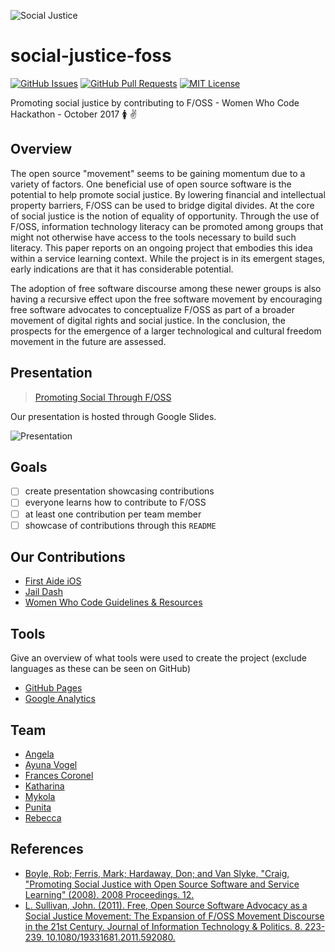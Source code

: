 ![Social Justice](http://bknation.org/wp-content/uploads/2015/01/bknation_social-justice-fist.jpg.png)

# social-justice-foss

[![GitHub Issues](https://img.shields.io/github/issues/fvcproductions/social-justice-foss.svg?style=flat-square)](https://github.com/fvcproductions/social-justice-foss/issues) [![GitHub Pull Requests](https://img.shields.io/github/issues-pr/fvcproductions/social-justice-foss.svg?style=flat-square)](https://github.com/fvcproductions/social-justice-foss/pulls) [![MIT License](https://img.shields.io/github/license/fvcproductions/social-justice-foss.svg?style=flat-square)](http://badges.mit-license.org)

Promoting social justice by contributing to F/OSS - Women Who Code Hackathon - October 2017 🚺 ✌️

## Overview

The open source "movement" seems to be gaining momentum due to a variety of factors. One beneficial use of open source software is the potential to help promote social justice. By lowering financial and intellectual property barriers, F/OSS can be used to bridge digital divides. At the core of social justice is the notion of equality of opportunity. Through the use of F/OSS, information technology literacy can be promoted among groups that might not otherwise have access to the tools necessary to build such literacy. This paper reports on an ongoing project that embodies this idea within a service learning context. While the project is in its emergent stages, early indications are that it has considerable potential.

The adoption of free software discourse among these newer groups is also having a recursive effect upon the free software movement by encouraging free software advocates to conceptualize F/OSS as part of a broader movement of digital rights and social justice. In the conclusion, the prospects for the emergence of a larger technological and cultural freedom movement in the future are assessed.

## Presentation

> [Promoting Social Through F/OSS](https://docs.google.com/presentation/d/e/2PACX-1vQbviHmDRcZ3eX1mw585warAYuKhhpHjJ1Leg789e-mZA4Dr7mT16HNazYXgoncW1G51qThaNbLfY1L/pub?start=true&loop=false&delayms=3000)

Our presentation is hosted through Google Slides.

![Presentation](https://i.imgur.com/9J0ruGc.png)

## Goals

- [ ] create presentation showcasing contributions
- [ ] everyone learns how to contribute to F/OSS
- [ ] at least one contribution per team member
- [ ] showcase of contributions through this `README`

## Our Contributions

- [First Aide iOS](https://github.com/systers/FirstAide-iOS)
- [Jail Dash](https://github.com/codeforamerica/jail-dash)
- [Women Who Code Guidelines & Resources](https://github.com/WomenWhoCode/guidelines-resources)

## Tools

Give an overview of what tools were used to create the project (exclude languages as these can be seen on GitHub)

- [GitHub Pages](https://pages.github.com)
- [Google Analytics](https://analytics.google.com)

## Team

- [Angela](https://github.com/bjyanj)
- [Ayuna Vogel](https://github.com/ayunav)
- [Frances Coronel](https://github.com/fvcproductions)
- [Katharina](https://github.com/roesler-stan)
- [Mykola](https://github.com/kolya182)
- [Punita](https://github.com/palomagirl)
- [Rebecca](https://github.com/flyylikeaduck)

## References

- [Boyle, Rob; Ferris, Mark; Hardaway, Don; and Van Slyke, "Craig, "Promoting Social Justice with Open Source Software and Service Learning" (2008). 2008 Proceedings. 12.](https://aisel.aisnet.org/siged2008/12 )
- [L. Sullivan, John. (2011). Free, Open Source Software Advocacy as a Social Justice Movement: The Expansion of F/OSS Movement Discourse in the 21st Century. Journal of Information Technology & Politics. 8. 223-239. 10.1080/19331681.2011.592080.](https://www.researchgate.net/publication/233173457_Free_Open_Source_Software_Advocacy_as_a_Social_Justice_Movement_The_Expansion_of_FOSS_Movement_Discourse_in_the_21st_Century)